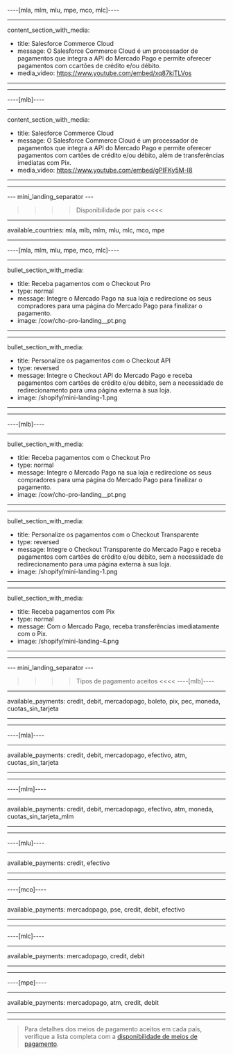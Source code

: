 ----[mla, mlm, mlu, mpe, mco, mlc]----

---
content_section_with_media: 
 - title: Salesforce Commerce Cloud
 - message: O Salesforce Commerce Cloud é um processador de pagamentos que integra a API do Mercado Pago e permite oferecer pagamentos com ccartões de crédito e/ou débito.
 - media_video: https://www.youtube.com/embed/xq87kjTLVos
---

------------

----[mlb]----

---
content_section_with_media: 
 - title: Salesforce Commerce Cloud
 - message: O Salesforce Commerce Cloud é um processador de pagamentos que integra a API do Mercado Pago e permite oferecer pagamentos com cartões de crédito e/ou débito, além de transferências imediatas com Pix.
 - media_video: https://www.youtube.com/embed/gPIFKy5M-I8
---

------------

--- mini_landing_separator ---

>>>> Disponibilidade por país <<<<
---
available_countries: mla, mlb, mlm, mlu, mlc, mco, mpe

---

----[mla, mlm, mlu, mpe, mco, mlc]----

---
bullet_section_with_media: 
 - title: Receba pagamentos com o Checkout Pro
 - type: normal
 - message: Integre o Mercado Pago na sua loja e redirecione os seus compradores para uma página do Mercado Pago para finalizar o pagamento.
 - image: /cow/cho-pro-landing__pt.png
---

---
bullet_section_with_media: 
 - title: Personalize os pagamentos com o Checkout API
 - type: reversed
 - message: Integre o Checkout API do Mercado Pago e receba pagamentos com cartões de crédito e/ou débito, sem a necessidade de redirecionamento para uma página externa à sua loja.
 - image: /shopify/mini-landing-1.png
---

------------

----[mlb]----

---
bullet_section_with_media: 
 - title: Receba pagamentos com o Checkout Pro
 - type: normal
 - message: Integre o Mercado Pago na sua loja e redirecione os seus compradores para uma página do Mercado Pago para finalizar o pagamento.
 - image: /cow/cho-pro-landing__pt.png
---

---
bullet_section_with_media: 
 - title: Personalize os pagamentos com o Checkout Transparente
 - type: reversed
 - message: Integre o Checkout Transparente do Mercado Pago e receba pagamentos com cartões de crédito e/ou débito, sem a necessidade de redirecionamento para uma página externa à sua loja.
 - image: /shopify/mini-landing-1.png
---

---
bullet_section_with_media: 
 - title: Receba pagamentos com Pix
 - type: normal
 - message: Com o Mercado Pago, receba transferências imediatamente com o Pix.
 - image: /shopify/mini-landing-4.png
---

------------

--- mini_landing_separator ---

>>>> Tipos de pagamento aceitos <<<<
----[mlb]----

---
available_payments: credit, debit, mercadopago, boleto, pix, pec, moneda, cuotas_sin_tarjeta

---
------------

----[mla]---- 

---
available_payments: credit, debit, mercadopago, efectivo, atm, cuotas_sin_tarjeta

----
------------

----[mlm]---- 

---
available_payments: credit, debit, mercadopago, efectivo, atm, moneda, cuotas_sin_tarjeta_mlm

----
------------

----[mlu]---- 

---
available_payments: credit, efectivo

----
------------

----[mco]---- 

---
available_payments: mercadopago, pse, credit, debit, efectivo

----
------------

----[mlc]---- 

---
available_payments: mercadopago, credit, debit

----
------------

----[mpe]---- 

---
available_payments: mercadopago, atm, credit, debit

----
------------

> Para detalhes dos meios de pagamento aceitos em cada país, verifique a lista completa com a [disponibilidade de meios de pagamento](/developers/pt/docs/sales-processing/payment-methods).